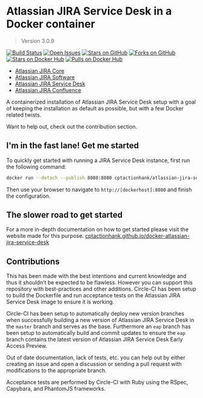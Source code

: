 # Atlassian JIRA Service Desk in a Docker container

> Version 3.0.9

[![Build Status](https://img.shields.io/circleci/project/cptactionhank/docker-atlassian-jira-service-desk/master.svg)](https://circleci.com/gh/cptactionhank/docker-atlassian-jira-service-desk) [![Open Issues](https://img.shields.io/github/issues/cptactionhank/docker-atlassian-jira-service-desk.svg)](https://github.com/cptactionhank/docker-atlassian-jira-service-desk) [![Stars on GitHub](https://img.shields.io/github/stars/cptactionhank/docker-atlassian-jira-service-desk.svg)](https://github.com/cptactionhank/docker-atlassian-jira-service-desk) [![Forks on GitHub](https://img.shields.io/github/forks/cptactionhank/docker-atlassian-jira-service-desk.svg)](https://github.com/cptactionhank/docker-atlassian-jira-service-desk) [![Stars on Docker Hub](https://img.shields.io/docker/stars/cptactionhank/atlassian-jira-service-desk.svg)](https://registry.hub.docker.com/u/cptactionhank/atlassian-jira-service-desk) [![Pulls on Docker Hub](https://img.shields.io/docker/pulls/cptactionhank/atlassian-jira-service-desk.svg)](https://registry.hub.docker.com/u/cptactionhank/atlassian-jira-service-desk)

* [Atlassian JIRA Core](https://github.com/cptactionhank/docker-atlassian-jira)
* [Atlassian JIRA Software](https://github.com/cptactionhank/docker-atlassian-jira-software)
* [Atlassian JIRA Service Desk](https://github.com/cptactionhank/docker-atlassian-jira-service-desk)
* [Atlassian JIRA Confluence](https://github.com/cptactionhank/docker-atlassian-confluence)

A containerized installation of Atlassian JIRA Service Desk setup with a goal of keeping the installation as default as possible, but with a few Docker related twists.

Want to help out, check out the contribution section.

## I'm in the fast lane! Get me started

To quickly get started with running a JIRA Service Desk instance, first run the following command:
```bash
docker run --detach --publish 8080:8080 cptactionhank/atlassian-jira-service-desk:3.0.9
```

Then use your browser to navigate to `http://[dockerhost]:8080` and finish the configuration.

## The slower road to get started

For a more in-depth documentation on how to get started please visit the website made for this purpose. [cptactionhank.github.io/docker-atlassian-jira-service-desk](https://cptactionhank.github.io/docker-atlassian-jira-service-desk)

## Contributions

This has been made with the best intentions and current knowledge and thus it shouldn't be expected to be flawless. However you can support this repository with best-practices and other additions. Circle-CI has been setup to build the Dockerfile and run acceptance tests on the Atlassian JIRA Service Desk image to ensure it is working.

Circle-CI has been setup to automatically deploy new version branches when successfully building a new version of Atlassian JIRA Service Desk in the `master` branch and serves as the base. Furthermore an `eap` branch has been setup to automatically build and commit updates to ensure the `eap` branch contains the latest version of Atlassian JIRA Service Desk Early Access Preview.

Out of date documentation, lack of tests, etc. you can help out by either creating an issue and open a discussion or sending a pull request with modifications to the appropriate branch.

Acceptance tests are performed by Circle-CI with Ruby using the RSpec, Capybara, and PhantomJS frameworks.
